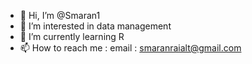 - 👋 Hi, I’m @Smaran1
- 👀 I’m interested in data management
- 🌱 I’m currently learning R
- 📫 How to reach me : email : smaranraialt@gmail.com

<!---
Smaran1/Smaran1 is a ✨ special ✨ repository because its `README.md` (this file) appears on your GitHub profile.
You can click the Preview link to take a look at your changes.
--->
